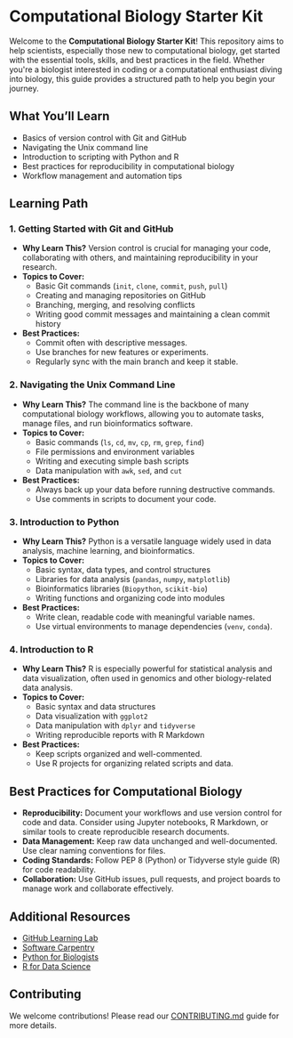 # Computational Biology Starter Kit

Welcome to the **Computational Biology Starter Kit**! This repository aims to help scientists, especially those new
to computational biology, get started with the essential tools, skills, and best practices in the field. Whether
you're a biologist interested in coding or a computational enthusiast diving into biology, this guide provides
a structured path to help you begin your journey.

## What You’ll Learn

- Basics of version control with Git and GitHub
- Navigating the Unix command line
- Introduction to scripting with Python and R
- Best practices for reproducibility in computational biology
- Workflow management and automation tips

## Learning Path

### 1. **Getting Started with Git and GitHub**

- **Why Learn This?** Version control is crucial for managing your code, collaborating with others, and maintaining
reproducibility in your research.
- **Topics to Cover:**
    - Basic Git commands (`init`, `clone`, `commit`, `push`, `pull`)
    - Creating and managing repositories on GitHub
    - Branching, merging, and resolving conflicts
    - Writing good commit messages and maintaining a clean commit history
- **Best Practices:**
    - Commit often with descriptive messages.
    - Use branches for new features or experiments.
    - Regularly sync with the main branch and keep it stable.

### 2. **Navigating the Unix Command Line**

- **Why Learn This?** The command line is the backbone of many computational biology workflows, allowing you to
automate tasks, manage files, and run bioinformatics software.
- **Topics to Cover:**
    - Basic commands (`ls`, `cd`, `mv`, `cp`, `rm`, `grep`, `find`)
    - File permissions and environment variables
    - Writing and executing simple bash scripts
    - Data manipulation with `awk`, `sed`, and `cut`
- **Best Practices:**
    - Always back up your data before running destructive commands.
    - Use comments in scripts to document your code.

### 3. **Introduction to Python**

- **Why Learn This?** Python is a versatile language widely used in data analysis, machine learning, and bioinformatics.
- **Topics to Cover:**
    - Basic syntax, data types, and control structures
    - Libraries for data analysis (`pandas`, `numpy`, `matplotlib`)
    - Bioinformatics libraries (`Biopython`, `scikit-bio`)
    - Writing functions and organizing code into modules
- **Best Practices:**
    - Write clean, readable code with meaningful variable names.
    - Use virtual environments to manage dependencies (`venv`, `conda`).

### 4. **Introduction to R**

- **Why Learn This?** R is especially powerful for statistical analysis and data visualization, often used in genomics
 and other biology-related data analysis.
- **Topics to Cover:**
    - Basic syntax and data structures
    - Data visualization with `ggplot2`
    - Data manipulation with `dplyr` and `tidyverse`
    - Writing reproducible reports with R Markdown
- **Best Practices:**
    - Keep scripts organized and well-commented.
    - Use R projects for organizing related scripts and data.

## Best Practices for Computational Biology

- **Reproducibility:** Document your workflows and use version control for code and data. Consider using Jupyter
notebooks, R Markdown, or similar tools to create reproducible research documents.
- **Data Management:** Keep raw data unchanged and well-documented. Use clear naming conventions for files.
- **Coding Standards:** Follow PEP 8 (Python) or Tidyverse style guide (R) for code readability.
- **Collaboration:** Use GitHub issues, pull requests, and project boards to manage work and collaborate effectively.

## Additional Resources

- [GitHub Learning Lab](https://lab.github.com/)
- [Software Carpentry](https://software-carpentry.org/lessons/)
- [Python for Biologists](https://pythonforbiologists.com/)
- [R for Data Science](https://r4ds.had.co.nz/)

## Contributing

We welcome contributions! Please read our [CONTRIBUTING.md](CONTRIBUTING.md) guide for more details.

